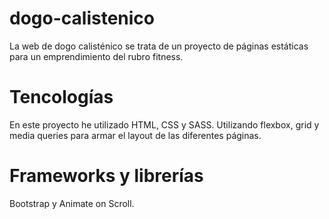# dogo-calistenico
La web de dogo calisténico se trata de un proyecto de páginas estáticas para un emprendimiento del rubro fitness.

# Tencologías
En este proyecto he utilizado HTML, CSS y SASS. Utilizando flexbox, grid y media queries para armar el layout de las diferentes páginas.

# Frameworks y librerías
Bootstrap y Animate on Scroll.
